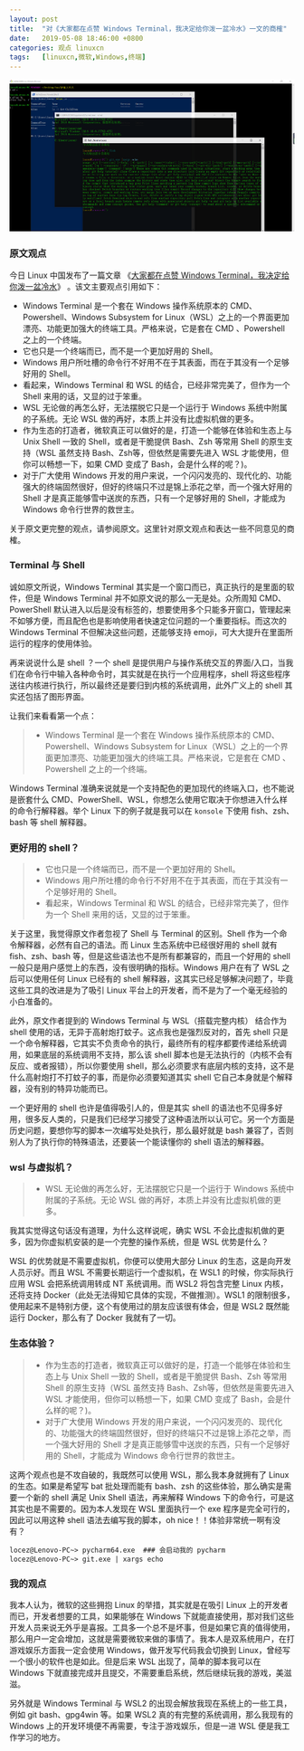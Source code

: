 ```yaml
---
layout: post
title:	"对《大家都在点赞 Windows Terminal，我决定给你泼一盆冷水》一文的商榷"
date:	2019-05-08 18:46:00 +0800 
categories:	观点 linuxcn 
tags:	[linuxcn,微软,Windows,终端]
---
```



![](/Asserts/Images/album/201905/08/184905be6c46zcbs6vv43n.png)


### 原文观点


今日 Linux 中国发布了一篇文章 《[大家都在点赞 Windows Terminal，我决定给你泼一盆冷水](/article-10828-1.html)》 。该文主要观点引用如下：


* Windows Terminal 是一个套在 Windows 操作系统原本的 CMD、Powershell、Windows Subsystem for Linux（WSL）之上的一个界面更加漂亮、功能更加强大的终端工具。严格来说，它是套在 CMD 、Powershell 之上的一个终端。
* 它也只是一个终端而已，而不是一个更加好用的 Shell。
* Windows 用户所吐槽的命令行不好用不在于其表面，而在于其没有一个足够好用的 Shell。
* 看起来，Windows Terminal 和 WSL 的结合，已经非常完美了，但作为一个 Shell 来用的话，又显的过于笨重。
* WSL 无论做的再怎么好，无法摆脱它只是一个运行于 Windows 系统中附属的子系统。无论 WSL 做的再好，本质上并没有比虚拟机做的更多。
* 作为生态的打造者，微软真正可以做好的是，打造一个能够在体验和生态上与 Unix Shell 一致的 Shell，或者是干脆提供 Bash、Zsh 等常用 Shell 的原生支持（WSL 虽然支持 Bash、Zsh等，但依然是需要先进入 WSL 才能使用，但你可以畅想一下，如果 CMD 变成了 Bash，会是什么样的呢？)。
* 对于广大使用 Windows 开发的用户来说，一个闪闪发亮的、现代化的、功能强大的终端固然很好，但好的终端只不过是锦上添花之举，而一个强大好用的 Shell 才是真正能够雪中送炭的东西，只有一个足够好用的 Shell，才能成为 Windows 命令行世界的救世主。


关于原文更完整的观点，请参阅原文。这里针对原文观点和表达一些不同意见的商榷。


### Terminal 与 Shell


诚如原文所说，Windows Terminal 其实是一个窗口而已，真正执行的是里面的软件，但是 Windows Terminal 并不如原文说的那么一无是处。众所周知 CMD、PowerShell 默认进入以后是没有标签的，想要使用多个只能多开窗口，管理起来不如够方便，而且配色也是影响使用者快速定位问题的一个重要指标。而这次的 Windows Terminal 不但解决这些问题，还能够支持 emoji，可大大提升在里面所运行的程序的使用体验。


再来说说什么是 shell ？一个 shell 是提供用户与操作系统交互的界面/入口，当我们在命令行中输入各种命令时，其实就是在执行一个应用程序，shell 将这些程序送往内核进行执行，所以最终还是要归到内核的系统调用，此外广义上的 shell 其实还包括了图形界面。


让我们来看看第一个点：



> 
> * Windows Terminal 是一个套在 Windows 操作系统原本的 CMD、Powershell、Windows Subsystem for Linux（WSL）之上的一个界面更加漂亮、功能更加强大的终端工具。严格来说，它是套在 CMD 、Powershell 之上的一个终端。
> 
> 
> 


Windows Terminal 准确来说就是一个支持配色的更加现代的终端入口，也不能说是嵌套什么 CMD、PowerShell、WSL，你想怎么使用它取决于你想进入什么样的命令行解释器。举个 Linux 下的例子就是我可以在 `konsole` 下使用 fish、zsh、bash 等 shell 解释器。


### 更好用的 shell？



> 
> * 它也只是一个终端而已，而不是一个更加好用的 Shell。
> * Windows 用户所吐槽的命令行不好用不在于其表面，而在于其没有一个足够好用的 Shell。
> * 看起来，Windows Terminal 和 WSL 的结合，已经非常完美了，但作为一个 Shell 来用的话，又显的过于笨重。
> 
> 
> 


关于这里，我觉得原文作者忽视了 Shell 与 Terminal 的区别。Shell 作为一个命令解释器，必然有自己的语法。而 Linux 生态系统中已经很好用的 shell 就有 fish、zsh、bash 等，但是这些语法也不是所有都兼容的，而且一个好用的 shell 一般只是用户感觉上的东西，没有很明确的指标。Windows 用户在有了 WSL 之后可以使用任何 Linux 已经有的 shell 解释器，这其实已经足够解决问题了，毕竟这些工具的改进是为了吸引 Linux 平台上的开发者，而不是为了一个毫无经验的小白准备的。


此外，原文作者提到的 Windows Terminal 与 WSL（搭载完整内核） 结合作为 shell 使用的话，无异于高射炮打蚊子。这点我也是强烈反对的，首先 shell 只是一个命令解释器，它其实不负责命令的执行，最终所有的程序都要传递给系统调用，如果底层的系统调用不支持，那么该 shell 脚本也是无法执行的（内核不会有反应、或者报错），所以你要使用 shell，那么必须要求有底层内核的支持，这不是什么高射炮打不打蚊子的事，而是你必须要知道其实 shell 它自己本身就是个解释器，没有别的特异功能而已。


一个更好用的 shell 也许是值得吸引人的，但是其实 shell 的语法也不见得多好用，很多反人类的，只是我们已经学习接受了这种语法所以认可它。另一个方面是历史问题，要想你写的脚本一次编写处处执行，那么最好就是 bash 兼容了，否则别人为了执行你的特殊语法，还要装一个能读懂你的 shell 语法的解释器。


### wsl 与虚拟机？



> 
> * WSL 无论做的再怎么好，无法摆脱它只是一个运行于 Windows 系统中附属的子系统。无论 WSL 做的再好，本质上并没有比虚拟机做的更多。
> 
> 
> 


我其实觉得这句话没有道理，为什么这样说呢，确实 WSL 不会比虚拟机做的更多，因为你虚拟机安装的是一个完整的操作系统，但是 WSL 优势是什么？


WSL 的优势就是不需要虚拟机，你便可以使用大部分 Linux 的生态，这是向开发人员示好。而且 WSL 不需要长期运行一个虚拟机，在 WSL1 的时候，你实际执行应用 WSL 会把系统调用转成 NT 系统调用。而 WSL2 将包含完整 Linux 内核，还将支持 Docker（此处无法得知它具体的实现，不做推测）。WSL1 的限制很多，使用起来不是特别方便，这个有使用过的朋友应该很有体会，但是 WSL2 既然能运行 Docker，那么有了 Docker 我就有了一切。


### 生态体验？



> 
> * 作为生态的打造者，微软真正可以做好的是，打造一个能够在体验和生态上与 Unix Shell 一致的 Shell，或者是干脆提供 Bash、Zsh 等常用 Shell 的原生支持（WSL 虽然支持 Bash、Zsh等，但依然是需要先进入 WSL 才能使用，但你可以畅想一下，如果 CMD 变成了 Bash，会是什么样的呢？)。
> * 对于广大使用 Windows 开发的用户来说，一个闪闪发亮的、现代化的、功能强大的终端固然很好，但好的终端只不过是锦上添花之举，而一个强大好用的 Shell 才是真正能够雪中送炭的东西，只有一个足够好用的 Shell，才能成为 Windows 命令行世界的救世主。
> 
> 
> 


这两个观点也是不攻自破的，我既然可以使用 WSL，那么我本身就拥有了 Linux 的生态。如果是希望写 bat 批处理而能有 bash、zsh 的这些体验，那么确实是需要一个新的 shell 满足 Unix Shell 语法，再来解释 Windows 下的命令行，可是这其实也是不需要的。因为本人发现在 WSL 里面执行一个 exe 程序是完全可行的，因此可以用这种 shell 语法去编写我的脚本，oh nice！！体验非常统一啊有没有？



```
locez@Lenovo-PC~> pycharm64.exe  ### 会启动我的 pycharm
locez@Lenovo-PC~> git.exe | xargs echo
```

### 我的观点


我本人认为，微软的这些拥抱 Linux 的举措，其实就是在吸引 Linux 上的开发者而已，开发者想要的工具，如果能够在 Windows 下就能直接使用，那对我们这些开发人员来说无外乎是喜报。工具多一个总不是坏事，但是如果它真的值得使用，那么用户一定会增加，这就是需要微软来做的事情了。我本人是双系统用户，在打游戏娱乐方面我一定会使用 Windows，做开发写代码我会切换到 Linux，曾经写一个很小的软件也是如此。但是后来 WSL 出现了，简单的脚本我可以在 Windows 下就直接完成并且提交，不需要重启系统，然后继续玩我的游戏，美滋滋。


另外就是 Windows Terminal 与 WSL2 的出现会解放我现在系统上的一些工具，例如 git bash、gpg4win 等。如果 WSL2 真的有完整的系统调用，那么我现有的 Windows 上的开发环境便不再需要，专注于游戏娱乐，但是一进 WSL 便是我工作学习的地方。
